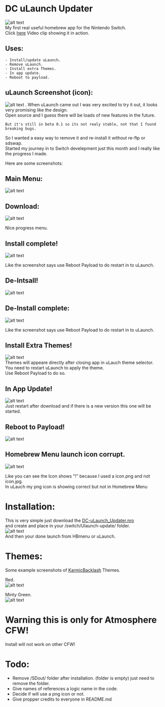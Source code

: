 # DC uLaunch Updater
![alt text](https://github.com/Dcnigma/DC-uLaunch_Updater/blob/master/Screenshots/icon.png?raw=true)  
My first real useful homebrew app for the Nintendo Switch.  
Click [here](https://youtu.be/uMz1vgSuQ2g) Video clip showing it in action.  

## Uses: 
```this simpel application will.   
- Install/update uLaunch.  
- Remove uLaunch.  
- Install extra Themes.  
- In app update.  
- Reboot to payload.  
```

## uLaunch Screenshot (icon):  
![alt text](https://github.com/Dcnigma/DC-uLaunch_Updater/blob/master/Screenshots/inHB_App.jpg?raw=true)  .
When uLaunch came out I was very excited to try it out, it looks very promising like the design.  
Open source and I guess there will be loads of new features in the future.  

```
But it's still in beta 0.1 so its not realy stable, not that I found breaking bugs.   
```
 
So I wanted a easy way to remove it and re-install it without re-ftp or sdswap.  
Started my journey in to Switch develepment just this month and I really like the progress I made.  
  
Here are some screenshots:
## Main Menu:
![alt text](https://github.com/Dcnigma/DC-uLaunch_Updater/blob/master/Screenshots/Main.jpg?raw=true)  
 
## Download:  
![alt text](https://github.com/Dcnigma/DC-uLaunch_Updater/blob/master/Screenshots/Downloading.jpg?raw=true)  

Nice progress menu.  
 
## Install complete!
![alt text](https://github.com/Dcnigma/DC-uLaunch_Updater/blob/master/Screenshots/Installcomp.jpg?raw=true)  

Like the screenshot says use Reboot Payload to do restart in to uLaunch.
  
## De-Intsall!
![alt text](https://github.com/Dcnigma/DC-uLaunch_Updater/blob/master/Screenshots/De-install.jpg?raw=true)  
   
## De-Install complete:
![alt text](https://github.com/Dcnigma/DC-uLaunch_Updater/blob/master/Screenshots/deinstallcomp.jpg?raw=true) 

Like the screenshot says use Reboot Payload to do restart in to uLaunch.  
 
## Install Extra Themes!
![alt text](https://github.com/Dcnigma/DC-uLaunch_Updater/blob/master/Screenshots/getthemes.jpg?raw=true)  
 Themes will appeare directly after closing app in uLauch theme selector.  
 You need to restart uLaunch to apply the theme.  
 Use Reboot Payload to do so.  
 
## In App Update!
![alt text](https://github.com/Dcnigma/DC-uLaunch_Updater/blob/master/Screenshots/Update_app.jpg?raw=true)  
 Just restart after download and if there is a new version this one will be started. 
 
## Reboot to Payload!
![alt text](https://github.com/Dcnigma/DC-uLaunch_Updater/blob/master/Screenshots/rebootpayloadbox.jpg?raw=true)  

## Homebrew Menu launch icon corrupt.
![alt text](https://github.com/Dcnigma/DC-uLaunch_Updater/blob/master/Screenshots/hblaunch.jpg?raw=true)  
  
Like you can see the Icon shows "!" because I used a icon.png and not icon.jpg.  
In uLauch my png icon is showing correct but not in Homebrew Menu
 
 
# Installation:
This is very simple just
download the [DC-uLaunch_Updater.nro](https://github.com/Dcnigma/DC-uLaunch_Updater/raw/master/DC-uLaunch_Updater.nro)  
and create and place in your /switch/Ulaunch-update/ folder.  
![alt text](https://github.com/Dcnigma/DC-uLaunch_Updater/blob/master/Screenshots/folder.png?raw=true)  
And then your done launch from HBmenu or uLaunch.  

# Themes:
Some example screenshots of [KarmicBacklash](https://github.com/KarmicBacklash/uLaunchThemes) Themes.   
  
Red.   
![alt text](https://github.com/Dcnigma/DC-uLaunch_Updater/blob/master/Screenshots/redtheme.jpg?raw=true)  
  
Minty Green.  
![alt text](https://github.com/Dcnigma/DC-uLaunch_Updater/blob/master/Screenshots/Mintgreentheme.jpg?raw=true)  
 
# Warning this is only for Atmosphere CFW!  
  Install will not work on other CFW!
 
# Todo:
- Remove /SDout/ folder after installation. (folder is empty) just need to remove the folder.  
- Give names of references a logic name in the code.
- Decide if will use a png icon or not.
- Give propper credits to everyone in README.md
